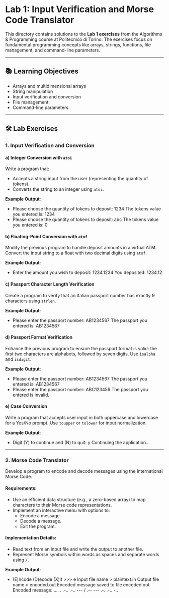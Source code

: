 # Lab 1: Input Verification and Morse Code Translator

This directory contains solutions to the **Lab 1 exercises** from the Algorithms & Programming course at Politecnico di Torino. The exercises focus on fundamental programming concepts like arrays, strings, functions, file management, and command-line parameters.

---

## 📚 Learning Objectives

- Arrays and multidimensional arrays
- String manipulation
- Input verification and conversion
- File management
- Command-line parameters

---

## 🛠️ Lab Exercises

### **1. Input Verification and Conversion**
#### **a) Integer Conversion with `atoi`**
Write a program that:
- Accepts a string input from the user (representing the quantity of tokens).
- Converts the string to an integer using `atoi`.

**Example Output**:
- Please choose the quantity of tokens to deposit: 1234 The tokens value you entered is: 1234
- Please choose the quantity of tokens to deposit: abc The tokens value you entered is: 0


#### **b) Floating-Point Conversion with `atof`**
Modify the previous program to handle deposit amounts in a virtual ATM. Convert the input string to a float with two decimal digits using `atof`.

**Example Output**:
- Enter the amount you wish to deposit: 1234.1234 You deposited: 1234.12


#### **c) Passport Character Length Verification**
Create a program to verify that an Italian passport number has exactly 9 characters using `strlen`.

**Example Output**:
- Please enter the passport number: AB1234567 The passport you entered is: AB1234567

  
#### **d) Passport Format Verification**
Enhance the previous program to ensure the passport format is valid: the first two characters are alphabets, followed by seven digits. Use `isalpha` and `isdigit`.

**Example Output**:
- Please enter the passport number: AB1234567 The passport you entered is: AB1234567
- Please enter the passport number: ABC123456 The passport you entered is invalid.

  
#### **e) Case Conversion**
Write a program that accepts user input in both uppercase and lowercase for a Yes/No prompt. Use `toupper` or `tolower` for input normalization.

**Example Output**:
- Digit (Y) to continue and (N) to quit: y Continuing the application...

  
---

### **2. Morse Code Translator**
Develop a program to encode and decode messages using the International Morse Code.

#### **Requirements**:
- Use an efficient data structure (e.g., a zero-based array) to map characters to their Morse code representations.
- Implement an interactive menu with options to:
  - Encode a message.
  - Decode a message.
  - Exit the program.

#### **Implementation Details**:
- Read text from an input file and write the output to another file.
- Represent Morse symbols within words as spaces and separate words using `/`.

**Example Output**:
- (E)ncode (D)ecode (X)it >>> e Input file name > plaintext.in Output file name > encoded.out Encoded message saved to file encoded.out Encoded message: .... . .-.. .-.. --- / .-- --- .-. .-.. -..
  
